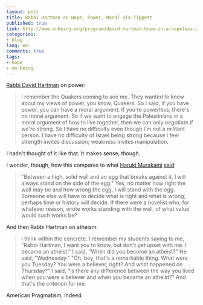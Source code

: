 ```yaml
---
layout: post
title: Rabbi Hartman on Hope, Power, Moral via Tippett
published: true
link: http://www.onbeing.org/program/david-hartman-hope-in-a-hopeless-god/16
categories:
- blog
lang: en
comments: true
tags:
- hope
- on being
---
```


[Rabbi David Hartman](http://en.wikipedia.org/wiki/David_Hartman_(rabbi)) on power:

> I remember the Quakers coming to see me.
> They wanted to know about my views of power, you know, Quakers.
> So I said, if you have power, you can have a moral argument. If you're powerless, there's no moral argument.
> So if we want to engage the Palestinians in a moral argument of how to live together, then we can only negotiate if we're strong.
> So I have no difficulty even though I'm not a militant person.
> I have no difficulty of Israel being strong because I feel strength invites discussion; weakness invites manipulation.

I hadn't thought of it like that.
It makes sense, though.

I wonder, though, how this compares to what [Haruki Murakami](http://en.wikipedia.org/wiki/Haruki_Murakami) [said](http://www.haaretz.com/culture/arts-leisure/always-on-the-side-of-the-egg-1.270371):

> "Between a high, solid wall and an egg that breaks against it, I will always stand on the side of the egg."
> Yes, no matter how right the wall may be and how wrong the egg, I will stand with the egg.
> Someone else will have to decide what is right and what is wrong; perhaps time or history will decide.
> If there were a novelist who, for whatever reason, wrote works standing with the wall, of what value would such works be?

And then Rabbi Hartman on atheism:

> I think within the concrete.
> I remember my students saying to me, "Rabbi Hartman, I want you to know, but don't get upset with me.
> I became an atheist."
> I said, "When did you become an atheist?"
> He said, "Wednesday." "Oh, boy, that's a remarkable thing. What were you Tuesday?
> You were a believer, right?
> And what happened on Thursday?"
> I said, "Is there any difference between the way you lived when you were a believer and when you became an atheist?"
> And that's the criterion for me.

American Pragmatism, indeed.